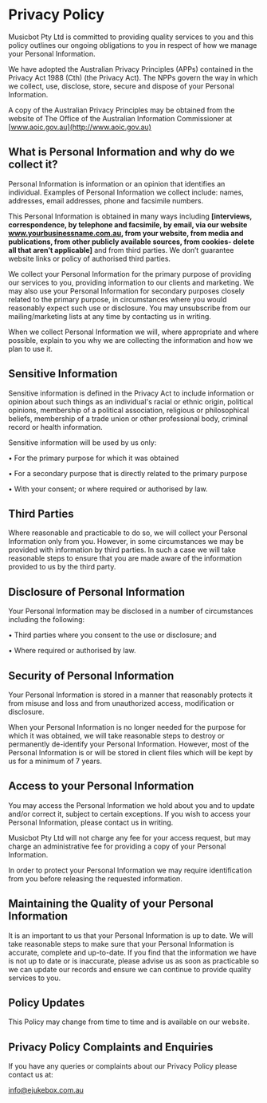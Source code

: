 # Privacy Policy 

Musicbot Pty Ltd is committed to providing quality services to you and this
policy outlines our ongoing obligations to you in respect of how we manage your
Personal Information.

We have adopted the Australian Privacy Principles (APPs) contained in the
Privacy Act 1988 (Cth) (the Privacy Act). The NPPs govern the way in which we
collect, use, disclose, store, secure and dispose of your Personal Information.

A copy of the Australian Privacy Principles may be obtained from the website of
The Office of the Australian Information Commissioner at
[www.aoic.gov.au](http://www.aoic.gov.au)

## What is Personal Information and why do we collect it?

Personal Information is information or an opinion that identifies an individual.
Examples of Personal Information we collect include: names, addresses, email
addresses, phone and facsimile numbers.

This Personal Information is obtained in many ways including **[interviews,
correspondence, by telephone and facsimile, by email, via our website
www.yourbusinessname.com.au, from your website, from media and publications,
from other publicly available sources, from cookies- delete all that aren’t
applicable]** and from third parties. We don’t guarantee website links or policy
of authorised third parties.

We collect your Personal Information for the primary purpose of providing our
services to you, providing information to our clients and marketing. We may also
use your Personal Information for secondary purposes closely related to the
primary purpose, in circumstances where you would reasonably expect such use or
disclosure. You may unsubscribe from our mailing/marketing lists at any time by
contacting us in writing.

When we collect Personal Information we will, where appropriate and where
possible, explain to you why we are collecting the information and how we plan
to use it.

## Sensitive Information

Sensitive information is defined in the Privacy Act to include information or
opinion about such things as an individual's racial or ethnic origin, political
opinions, membership of a political association, religious or philosophical
beliefs, membership of a trade union or other professional body, criminal record
or health information.

Sensitive information will be used by us only:

• For the primary purpose for which it was obtained

• For a secondary purpose that is directly related to the primary purpose

• With your consent; or where required or authorised by law.

## Third Parties

Where reasonable and practicable to do so, we will collect your Personal
Information only from you. However, in some circumstances we may be provided
with information by third parties. In such a case we will take reasonable steps
to ensure that you are made aware of the information provided to us by the third
party.

## Disclosure of Personal Information

Your Personal Information may be disclosed in a number of circumstances
including the following:

• Third parties where you consent to the use or disclosure; and

• Where required or authorised by law.

## Security of Personal Information

Your Personal Information is stored in a manner that reasonably protects it from
misuse and loss and from unauthorized access, modification or disclosure.

When your Personal Information is no longer needed for the purpose for which it
was obtained, we will take reasonable steps to destroy or permanently
de-identify your Personal Information. However, most of the Personal Information
is or will be stored in client files which will be kept by us for a minimum of 7
years.

## Access to your Personal Information

You may access the Personal Information we hold about you and to update and/or
correct it, subject to certain exceptions. If you wish to access your Personal
Information, please contact us in writing.

Musicbot Pty Ltd will not charge any fee for your access request, but may charge
an administrative fee for providing a copy of your Personal Information.

In order to protect your Personal Information we may require identification from
you before releasing the requested information.

## Maintaining the Quality of your Personal Information

It is an important to us that your Personal Information is up to date. We will
take reasonable steps to make sure that your Personal Information is accurate,
complete and up-to-date. If you find that the information we have is not up to
date or is inaccurate, please advise us as soon as practicable so we can update
our records and ensure we can continue to provide quality services to you.

## Policy Updates

This Policy may change from time to time and is available on our website.

## Privacy Policy Complaints and Enquiries

If you have any queries or complaints about our Privacy Policy please contact us
at:

[info@ejukebox.com.au](mailto:info@ejukebox.com.au)

